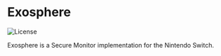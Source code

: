 Exosphere
=====

![License](https://img.shields.io/badge/License-GPLv2-blue.svg)

Exosphere is a Secure Monitor implementation for the Nintendo Switch.
